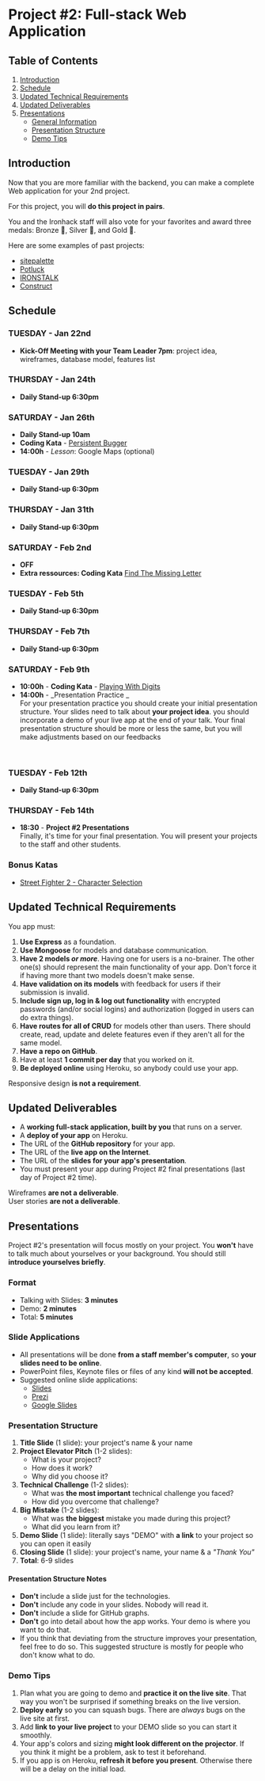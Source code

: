 Project #2: Full-stack Web Application
======================================

Table of Contents
-----------------
1. [Introduction](#introduction)
2. [Schedule](#schedule)
3. [Updated Technical Requirements](#updated-technical-requirements)
4. [Updated Deliverables](#updated-deliverables)
5. [Presentations](#presentations)
    * [General Information](#presentations)
    * [Presentation Structure](#presentation-structure)
    * [Demo Tips](#demo-tips)


Introduction
------------
Now that you are more familiar with the backend,
you can make a complete Web application for your 2nd project.

For this project, you will **do this project in pairs**.

You and the Ironhack staff will also vote for your favorites
and award three medals: Bronze 🥉, Silver 🥈, and Gold 🥇.

Here are some examples of past projects:
- [sitepalette](https://site-palette.herokuapp.com/)
- [Potluck](https://easypotluck.herokuapp.com/)
- [IRONSTALK](https://ironstalk.herokuapp.com/)
- [Construct](https://construct-project.herokuapp.com/)


Schedule
--------
### TUESDAY - Jan 22nd ###
- **Kick-Off Meeting with your Team Leader 7pm**: project idea, wireframes, database model, features list


### THURSDAY - Jan 24th ###
- **Daily Stand-up 6:30pm**


### SATURDAY - Jan 26th ###
- **Daily Stand-up 10am**
- **Coding Kata** - [Persistent Bugger](https://www.codewars.com/kata/persistent-bugger)
- **14:00h** - _Lesson_: Google Maps (optional)	


### TUESDAY - Jan 29th ###
- **Daily Stand-up 6:30pm**


### THURSDAY - Jan 31th ###
- **Daily Stand-up 6:30pm**


### SATURDAY - Feb 2nd ###
- **OFF**
- **Extra ressources: Coding Kata** [Find The Missing Letter](https://www.codewars.com/kata/find-the-missing-letter)

### TUESDAY - Feb 5th ###
- **Daily Stand-up 6:30pm**


### THURSDAY - Feb 7th ###
- **Daily Stand-up 6:30pm**


### SATURDAY - Feb 9th ###
- **10:00h** - **Coding Kata** - [Playing With Digits](https://www.codewars.com/kata/playing-with-digits)
- **14:00h** - _Presentation Practice _ <br>
  For your presentation practice
  you should create your initial presentation structure.
  Your slides need to talk about **your project idea**.
  you should incorporate a demo of your live app at the end of your talk.
  Your final presentation structure should be more or less the same,
  but you will make adjustments based on our feedbacks 
 <br>



### TUESDAY - Feb 12th ###
- **Daily Stand-up 6:30pm**


### THURSDAY - Feb 14th ###
- **18:30** - **Project #2 Presentations** <br>
  Finally, it's time for your final presentation.
  You will present your projects to the staff and other students.

### Bonus Katas ###
- [Street Fighter 2 - Character Selection](https://www.codewars.com/kata/street-fighter-2-character-selection)


Updated Technical Requirements
------------------------------
You app must:

1. **Use Express** as a foundation.
2. **Use Mongoose** for models and database communication.
3. **Have 2 models _or more_**.
   Having one for users is a no-brainer.
   The other one(s) should represent the main functionality of your app.
   Don't force it if having more thant two models doesn't make sense.
4. **Have validation on its models** with feedback for users
   if their submission is invalid.
5. **Include sign up, log in & log out functionality**
   with encrypted passwords (and/or social logins)
   and authorization (logged in users can do extra things).
6. **Have routes for all of CRUD** for models other than users.
   There should create, read, update and delete features
   even if they aren't all for the same model.
7. **Have a repo on GitHub**.
8. Have at least **1 commit per day** that you worked on it.
9. **Be deployed online** using Heroku, so anybody could use your app.

Responsive design **is not a requirement**.


Updated Deliverables
--------------------
- A **working full-stack application, built by you** that runs on a server.
- A **deploy of your app** on Heroku.
- The URL of the **GitHub repository** for your app.
- The URL of the **live app on the Internet**.
- The URL of the **slides for your app's presentation**.
- You must present your app during Project #2 final presentations
  (last day of Project #2 time).

Wireframes **are not a deliverable**. <br>
User stories **are not a deliverable**.


Presentations
-------------
Project #2's presentation will focus mostly on your project.
You **won't** have to talk much about yourselves or your background.
You should still **introduce yourselves briefly**.

### Format ###
- Talking with Slides: **3 minutes**
- Demo: **2 minutes**
- Total: **5 minutes**


### Slide Applications ###
- All presentations will be done **from a staff member's computer**,
  so **your slides need to be online**.
- PowerPoint files, Keynote files or files of any kind **will not be accepted**.
- Suggested online slide applications:
  * [Slides](https://slides.com/)
  * [Prezi](https://prezi.com/)
  * [Google Slides](https://www.google.com/slides/about/)

### Presentation Structure ###
1. **Title Slide** (1 slide): your project's name & your name
2. **Project Elevator Pitch** (1-2 slides):
    * What is your project?
    * How does it work?
    * Why did you choose it?
3. **Technical Challenge** (1-2 slides):
    * What was **the most important** technical challenge you faced?
    * How did you overcome that challenge?
4. **Big Mistake** (1-2 slides):
    * What was **the biggest** mistake you made during this project?
    * What did you learn from it?
5. **Demo Slide** (1 slide): literally says "DEMO"
   with **a link** to your project so you can open it easily
6. **Closing Slide** (1 slide): your project's name, your name & a _"Thank You"_
7. **Total**: 6-9 slides

#### Presentation Structure Notes ####
- **Don't** include a slide just for the technologies.
- **Don't** include any code in your slides. Nobody will read it.
- **Don't** include a slide for GitHub graphs.
- **Don't** go into detail about how the app works.
  Your demo is where you want to do that.
- If you think that deviating from the structure improves your presentation,
  feel free to do so.
  This suggested structure is mostly for people who don't know what to do.

### Demo Tips ###
1. Plan what you are going to demo and **practice it on the live site**.
   That way you won't be surprised if something breaks on the live version.
2. **Deploy early** so you can squash bugs.
   There are _always_ bugs on the live site at first.
3. Add **link to your live project** to your DEMO slide
   so you can start it smoothly.
4. Your app's colors and sizing **might look different on the projector**.
   If you think it might be a problem, ask to test it beforehand.
5. If you app is on Heroku, **refresh it before you present**.
   Otherwise there will be a delay on the initial load.
